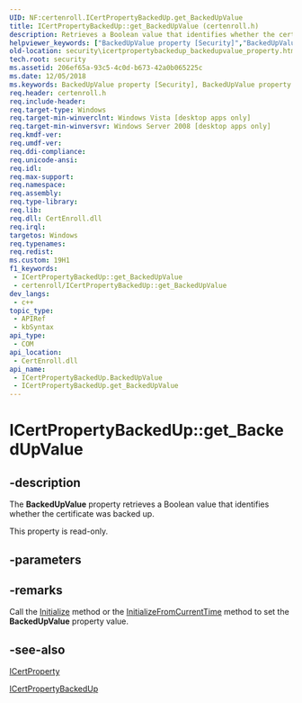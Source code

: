 ```yaml
---
UID: NF:certenroll.ICertPropertyBackedUp.get_BackedUpValue
title: ICertPropertyBackedUp::get_BackedUpValue (certenroll.h)
description: Retrieves a Boolean value that identifies whether the certificate was backed up.
helpviewer_keywords: ["BackedUpValue property [Security]","BackedUpValue property [Security]","ICertPropertyBackedUp interface","ICertPropertyBackedUp interface [Security]","BackedUpValue property","ICertPropertyBackedUp.BackedUpValue","ICertPropertyBackedUp.get_BackedUpValue","ICertPropertyBackedUp::BackedUpValue","ICertPropertyBackedUp::get_BackedUpValue","certenroll/ICertPropertyBackedUp::BackedUpValue","certenroll/ICertPropertyBackedUp::get_BackedUpValue","get_BackedUpValue","security.icertpropertybackedup_backedupvalue_property"]
old-location: security\icertpropertybackedup_backedupvalue_property.htm
tech.root: security
ms.assetid: 206ef65a-93c5-4c0d-b673-42a0b065225c
ms.date: 12/05/2018
ms.keywords: BackedUpValue property [Security], BackedUpValue property [Security],ICertPropertyBackedUp interface, ICertPropertyBackedUp interface [Security],BackedUpValue property, ICertPropertyBackedUp.BackedUpValue, ICertPropertyBackedUp.get_BackedUpValue, ICertPropertyBackedUp::BackedUpValue, ICertPropertyBackedUp::get_BackedUpValue, certenroll/ICertPropertyBackedUp::BackedUpValue, certenroll/ICertPropertyBackedUp::get_BackedUpValue, get_BackedUpValue, security.icertpropertybackedup_backedupvalue_property
req.header: certenroll.h
req.include-header: 
req.target-type: Windows
req.target-min-winverclnt: Windows Vista [desktop apps only]
req.target-min-winversvr: Windows Server 2008 [desktop apps only]
req.kmdf-ver: 
req.umdf-ver: 
req.ddi-compliance: 
req.unicode-ansi: 
req.idl: 
req.max-support: 
req.namespace: 
req.assembly: 
req.type-library: 
req.lib: 
req.dll: CertEnroll.dll
req.irql: 
targetos: Windows
req.typenames: 
req.redist: 
ms.custom: 19H1
f1_keywords:
 - ICertPropertyBackedUp::get_BackedUpValue
 - certenroll/ICertPropertyBackedUp::get_BackedUpValue
dev_langs:
 - c++
topic_type:
 - APIRef
 - kbSyntax
api_type:
 - COM
api_location:
 - CertEnroll.dll
api_name:
 - ICertPropertyBackedUp.BackedUpValue
 - ICertPropertyBackedUp.get_BackedUpValue
---
```


# ICertPropertyBackedUp::get_BackedUpValue


## -description

The <b>BackedUpValue</b> property retrieves a Boolean value that identifies whether the certificate was backed up.

This property is read-only.

## -parameters

## -remarks

Call the <a href="https://docs.microsoft.com/windows/desktop/api/certenroll/nf-certenroll-icertpropertybackedup-initialize">Initialize</a> method or the <a href="https://docs.microsoft.com/windows/desktop/api/certenroll/nf-certenroll-icertpropertybackedup-initializefromcurrenttime">InitializeFromCurrentTime</a> method to set the <b>BackedUpValue</b> property value.

## -see-also

<a href="https://docs.microsoft.com/windows/desktop/api/certenroll/nn-certenroll-icertproperty">ICertProperty</a>



<a href="https://docs.microsoft.com/windows/desktop/api/certenroll/nn-certenroll-icertpropertybackedup">ICertPropertyBackedUp</a>

